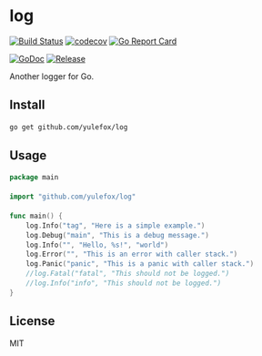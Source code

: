 # log

[//]: # (<img align="right" width="159px" src="https://raw.githubusercontent.com/gin-gonic/logo/master/color.png">)

[![Build Status](https://github.com/yulefox/log/workflows/GoBuild/badge.svg)](https://github.com/yulefox/log/actions?query=branch%3Amain)
[![codecov](https://codecov.io/gh/yulefox/log/branch/main/graph/badge.svg)](https://codecov.io/gh/yulefox/log)
[![Go Report Card](https://goreportcard.com/badge/github.com/yulefox/log)](https://goreportcard.com/report/github.com/yulefox/log)

[//]: # ([![Sourcegraph]&#40;https://sourcegraph.com/github.com/yulefox/log/-/badge.svg&#41;]&#40;https://sourcegraph.com/github.com/yulefox/log?badge&#41;)
[//]: # ([![Open Source Helpers]&#40;https://www.codetriage.com/yulefox/log/badges/users.svg&#41;]&#40;https://www.codetriage.com/yulefox/log&#41;)

[![GoDoc](https://pkg.go.dev/badge/github.com/yulefox/log?status.svg)](https://pkg.go.dev/github.com/yulefox/log?tab=doc)
[![Release](https://img.shields.io/github/release/yulefox/log.svg?style=flat-square)](https://github.com/yulefox/log/releases)

[//]: # ([![TODOs]&#40;https://badgen.net/https/api.tickgit.com/badgen/github.com/yulefox/log&#41;]&#40;https://www.tickgit.com/browse?repo=github.com/yulefox/log&#41;)


Another logger for Go.

## Install

```bash
go get github.com/yulefox/log
```

## Usage

```go
package main

import "github.com/yulefox/log"

func main() {
	log.Info("tag", "Here is a simple example.")
	log.Debug("main", "This is a debug message.")
	log.Info("", "Hello, %s!", "world")
	log.Error("", "This is an error with caller stack.")
	log.Panic("panic", "This is a panic with caller stack.")
	//log.Fatal("fatal", "This should not be logged.")
	//log.Info("info", "This should not be logged.")
}
```

[//]: # (## Features)

[//]: # ()
[//]: # ()
[//]: # (UUIDs are 16 bytes &#40;128 bits&#41; and 36 chars as string representation. Twitter Snowflake)

[//]: # (ids are 8 bytes &#40;64 bits&#41; but require machine/data-center configuration and/or central)

[//]: # (generator servers. xid stands in between with 12 bytes &#40;96 bits&#41; and a more compact)

[//]: # (URL-safe string representation &#40;20 chars&#41;. No configuration or central generator server)

[//]: # (is required. So it can be used directly in server's code.)

[//]: # ()
[//]: # (| Name     | Binary Size | String Size    | Features                         |)

[//]: # (|----------|-------------|----------------|----------------------------------|)

[//]: # (| [go log] | 16 bytes    | 36 chars       | configuration free, not sortable |)

[//]: # (| [LogRus] | 16 bytes    | 22 chars       | configuration free, not sortable |)

[//]: # (| log      | 12 bytes    | 20 chars       | configuration free               |)

[//]: # ()
[//]: # ([UUID]: https://en.wikipedia.org/wiki/Universally_unique_identifier)

[//]: # ([shortuuid]: https://github.com/stochastic-technologies/shortuuid)

[//]: # ([Snowflake]: https://blog.twitter.com/2010/announcing-snowflake)

[//]: # ([MongoID]: https://docs.mongodb.org/manual/reference/object-id/)

## License

MIT
